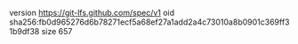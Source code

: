 version https://git-lfs.github.com/spec/v1
oid sha256:fb0d965276d6b78271ecf5a68ef27a1add2a4c73010a8b0901c369ff31b9df38
size 657
